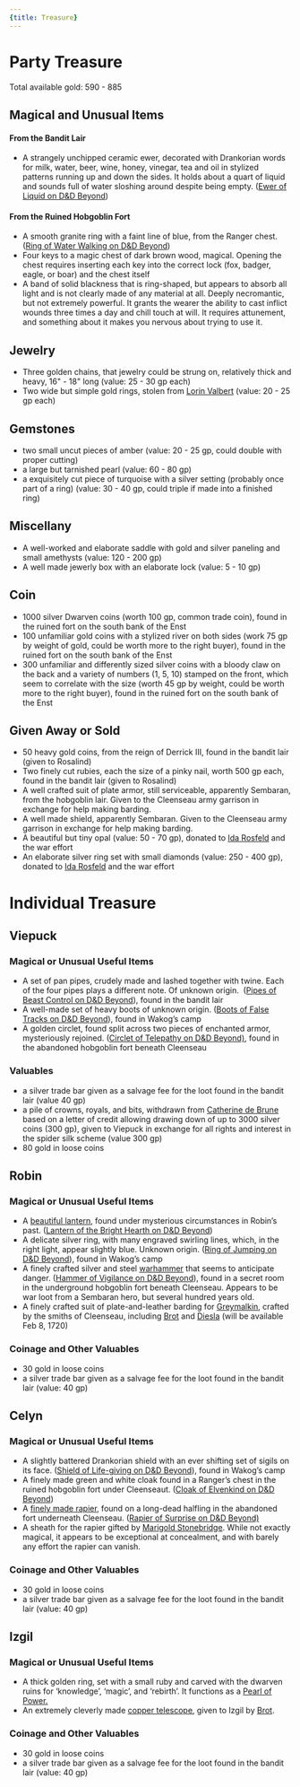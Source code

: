 ```yaml
---
{title: Treasure}
---
```

# Party Treasure

Total available gold: 590 - 885
## Magical and Unusual Items
#### From the Bandit Lair

- A strangely unchipped ceramic ewer, decorated with Drankorian words for milk, water, beer, wine, honey, vinegar, tea and oil in stylized patterns running up and down the sides. It holds about a quart of liquid and sounds full of water sloshing around despite being empty. ([Ewer of Liquid on D&D Beyond](https://www.dndbeyond.com/magic-items/6683137-ewer-of-liquid))
#### From the Ruined Hobgoblin Fort

- A smooth granite ring with a faint line of blue, from the Ranger chest. ([Ring of Water Walking on D&D Beyond](https://www.dndbeyond.com/magic-items/4737-ring-of-water-walking)) 
- Four keys to a magic chest of dark brown wood, magical. Opening the chest requires inserting each key into the correct lock (fox, badger, eagle, or boar) and the chest itself
- A band of solid blackness that is ring-shaped, but appears to absorb all light and is not clearly made of any material at all. Deeply necromantic, but not extremely powerful. It grants the wearer the ability to cast inflict wounds three times a day and chill touch at will. It requires attunement, and something about it makes you nervous about trying to use it.
## Jewelry
* Three golden chains, that jewelry could be strung on, relatively thick and heavy, 16" - 18" long (value: 25 - 30 gp each)
* Two wide but simple gold rings, stolen from [Lorin Valbert](<../../../people/sembarans/lorin-valbert.md>) (value: 20 - 25 gp each)
## Gemstones
- two small uncut pieces of amber (value: 20 - 25 gp, could double with proper cutting)
- a large but tarnished pearl (value: 60 - 80 gp)
- a exquisitely cut piece of turquoise with a silver setting (probably once part of a ring) (value: 30 - 40 gp, could triple if made into a finished ring)
## Miscellany
- A well-worked and elaborate saddle with gold and silver paneling and small amethysts (value: 120 - 200 gp)
- A well made jewerly box with an elaborate lock (value: 5 - 10 gp)
## Coin
- 1000 silver Dwarven coins (worth 100 gp, common trade coin), found in the ruined fort on the south bank of the Enst
- 100 unfamiliar gold coins with a stylized river on both sides (work 75 gp by weight of gold, could be worth more to the right buyer), found in the ruined fort on the south bank of the Enst
- 300 unfamiliar and differently sized silver coins with a bloody claw on the back and a variety of numbers (1, 5, 10) stamped on the front, which seem to correlate with the size (worth 45 gp by weight, could be worth more to the right buyer), found in the ruined fort on the south bank of the Enst
## Given Away or Sold

- 50 heavy gold coins, from the reign of Derrick III, found in the bandit lair (given to Rosalind)    
- Two finely cut rubies, each the size of a pinky nail, worth 500 gp each, found in the bandit lair (given to Rosalind)
- A well crafted suit of plate armor, still serviceable, apparently Sembaran, from the hobgoblin lair. Given to the Cleenseau army garrison in exchange for help making barding.
- A well made shield, apparently Sembaran. Given to the Cleenseau army garrison in exchange for help making barding.
- A beautiful but tiny opal (value: 50 - 70 gp), donated to [Ida Rosfeld](<../../../people/sembarans/ida-rosfeld.md>) and the war effort
- An elaborate silver ring set with small diamonds (value: 250 - 400 gp), donated to [Ida Rosfeld](<../../../people/sembarans/ida-rosfeld.md>) and the war effort

# Individual Treasure
## Viepuck

### Magical or Unusual Useful Items

- A set of pan pipes, crudely made and lashed together with twine. Each of the four pipes plays a different note. Of unknown origin.  ([Pipes of Beast Control on D&D Beyond](https://www.dndbeyond.com/magic-items/6684130-pipes-of-beast-control)), found in the bandit lair
- A well-made set of heavy boots of unknown origin. ([Boots of False Tracks on D&D Beyond](https://www.dndbeyond.com/magic-items/27025-boots-of-false-tracks)), found in Wakog’s camp
- A golden circlet, found split across two pieces of enchanted armor, mysteriously rejoined. ([Circlet of Telepathy on D&D Beyond)](https://www.dndbeyond.com/magic-items/7834345-circlet-of-telepathy), found in the abandoned hobgoblin fort beneath Cleenseau
### Valuables
- a silver trade bar given as a salvage fee for the loot found in the bandit lair (value 40 gp)
- a pile of crowns, royals, and bits, withdrawn from [Catherine de Brune](<../../../people/sembarans/catherine-de-brune.md>) based on a letter of credit allowing drawing down of up to 3000 silver coins (300 gp), given to Viepuck in exchange for all rights and interest in the spider silk scheme (value 300 gp)
- 80 gold in loose coins
## Robin

### Magical or Unusual Useful Items

- A [beautiful lantern](<./lantern-of-the-bright-hearth.md>), found under mysterious circumstances in Robin’s past. ([Lantern of the Bright Hearth on D&D Beyond](https://www.dndbeyond.com/magic-items/5477138-lantern-of-the-bright-hearth))
- A delicate silver ring, with many engraved swirling lines, which, in the right light, appear slightly blue. Unknown origin. ([Ring of Jumping on D&D Beyond](https://www.dndbeyond.com/magic-items/4724-ring-of-jumping)), found in Wakog’s camp
- A finely crafted silver and steel [warhammer](<./hammer-of-vigilance.md>) that seems to anticipate danger. ([Hammer of Vigilance on D&D Beyond](https://www.dndbeyond.com/magic-items/7813717-hammer-of-vigilance)), found in a secret room in the underground hobgoblin fort beneath Cleenseau. Appears to be war loot from a Sembaran hero, but several hundred years old.
- A finely crafted suit of plate-and-leather barding for [Greymalkin](<../../../people/pcs/cleenseau/greymalkin.md>), crafted by the smiths of Cleenseau, including [Brot](<../../../people/dwarves/brot-starsearcher.md>) and [Diesla](<../../../people/dwarves/diesla-starsearcher.md>) (will be available Feb 8, 1720)
### Coinage and Other Valuables
- 30 gold in loose coins
- a silver trade bar given as a salvage fee for the loot found in the bandit lair (value: 40 gp)
## Celyn

### Magical or Unusual Useful Items

- A slightly battered Drankorian shield with an ever shifting set of sigils on its face. ([Shield of Life-giving on D&D Beyond](https://www.dndbeyond.com/magic-items/7487214-shield-of-life-giving)), found in Wakog’s camp
- A finely made green and white cloak found in a Ranger’s chest in the ruined hobgoblin fort under Cleenseaut. ([Cloak of Elvenkind on D&D Beyond](https://www.dndbeyond.com/magic-items/4606-cloak-of-elvenkind))
- A [finely made rapier](<./silverthorn.md>), found on a long-dead halfling in the abandoned fort underneath Cleenseau. ([Rapier of Surprise on D&D Beyond)](https://www.dndbeyond.com/magic-items/7793313-rapier-of-surprise)
- A sheath for the rapier gifted by [Marigold Stonebridge](<../../../people/halflings/marigold-stonebridge.md>). While not exactly magical, it appears to be exceptional at concealment, and with barely any effort the rapier can vanish. 
### Coinage and Other Valuables
- 30 gold in loose coins
- a silver trade bar given as a salvage fee for the loot found in the bandit lair (value: 40 gp)
## Izgil

### Magical or Unusual Useful Items

- A thick golden ring, set with a small ruby and carved with the dwarven ruins for ‘knowledge’, ‘magic’, and ‘rebirth’. It functions as a [Pearl of Power.](https://www.dndbeyond.com/magic-items/4691-pearl-of-power)
- An extremely cleverly made [copper telescope](<./brot-s-telescope-small.md>), given to Izgil by [Brot](<../../../people/dwarves/brot-starsearcher.md>).
### Coinage and Other Valuables
- 30 gold in loose coins
- a silver trade bar given as a salvage fee for the loot found in the bandit lair (value: 40 gp)

